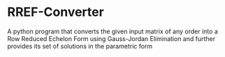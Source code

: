 # RREF-Converter
A python program that converts the given input matrix of any order into a Row Reduced Echelon Form using Gauss-Jordan Elimination and further provides its set of solutions in the parametric form
